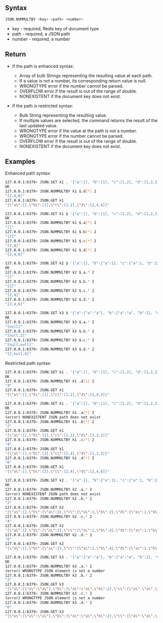 ## Syntax

```bash
JSON.NUMMULTBY <key> <path> <number>
```

* key - required, Redis key of document type
* path - required, a JSON path
* number - required, a number

## Return

* If the path is enhanced syntax:
  * Array of bulk Strings representing the resulting value at each path.
  * If a value is not a number, its corresponding return value is null.
  * WRONGTYPE error if the number cannot be parsed.
  * OVERFLOW error if the result is out of the range of double.
  * NONEXISTENT if the document key does not exist.

* If the path is restricted syntax:
    * Bulk String representing the resulting value.
    * If multiple values are selected, the command returns the result of the last updated value.  
    * WRONGTYPE error if the value at the path is not a number.
    * WRONGTYPE error if the number cannot be parsed.
    * OVERFLOW error if the result is out of the range of double.
    * NONEXISTENT if the document key does not exist.

## Examples

Enhanced path syntax:

```bash
127.0.0.1:6379> JSON.SET k1 . '{"a":[], "b":[1], "c":[1,2], "d":[1,2,3]}'
OK
127.0.0.1:6379> JSON.NUMMULTBY k1 $.d[*] 2
"[2,4,6]"
127.0.0.1:6379> JSON.GET k1
"{\"a\":[],\"b\":[1],\"c\":[1,2],\"d\":[2,4,6]}"

127.0.0.1:6379> JSON.SET k1 $ '{"a":[], "b":[1], "c":[1,2], "d":[1,2,3]}'
OK
127.0.0.1:6379> JSON.NUMMULTBY k1 $.a[*] 2
"[]"
127.0.0.1:6379> JSON.NUMMULTBY k1 $.b[*] 2
"[2]"
127.0.0.1:6379> JSON.NUMMULTBY k1 $.c[*] 2
"[2,4]"
127.0.0.1:6379> JSON.NUMMULTBY k1 $.d[*] 2
"[2,4,6]"

127.0.0.1:6379> JSON.SET k2 $ '{"a":{}, "b":{"a":1}, "c":{"a":1, "b":2}, "d":{"a":1, "b":2, "c":3}}'
OK
127.0.0.1:6379> JSON.NUMMULTBY k2 $.a.* 2
"[]"
127.0.0.1:6379> JSON.NUMMULTBY k2 $.b.* 2
"[2]"
127.0.0.1:6379> JSON.NUMMULTBY k2 $.c.* 2
"[2,4]"
127.0.0.1:6379> JSON.NUMMULTBY k2 $.d.* 2
"[2,4,6]"

127.0.0.1:6379> JSON.SET k3 $ '{"a":{"a":"a"}, "b":{"a":"a", "b":1}, "c":{"a":"a", "b":"b"}, "d":{"a":1, "b":"b", "c":3}}'
OK
127.0.0.1:6379> JSON.NUMMULTBY k3 $.a.* 2
"[null]"
127.0.0.1:6379> JSON.NUMMULTBY k3 $.b.* 2
"[null,2]"
127.0.0.1:6379> JSON.NUMMULTBY k3 $.c.* 2
"[null,null]"
127.0.0.1:6379> JSON.NUMMULTBY k3 $.d.* 2
"[2,null,6]"
```

Restricted path syntax:

```bash
127.0.0.1:6379> JSON.SET k1 . '{"a":[], "b":[1], "c":[1,2], "d":[1,2,3]}'
OK
127.0.0.1:6379> JSON.NUMMULTBY k1 .d[1] 2
"4"
127.0.0.1:6379> JSON.GET k1
"{\"a\":[],\"b\":[1],\"c\":[1,2],\"d\":[1,4,3]}"

127.0.0.1:6379> JSON.SET k1 . '{"a":[], "b":[1], "c":[1,2], "d":[1,2,3]}'
OK
127.0.0.1:6379> JSON.NUMMULTBY k1 .a[*] 2
(error) NONEXISTENT JSON path does not exist
127.0.0.1:6379> JSON.NUMMULTBY k1 .b[*] 2
"2"
127.0.0.1:6379> JSON.GET k1
"{\"a\":[],\"b\":[2],\"c\":[1,2],\"d\":[1,2,3]}"
127.0.0.1:6379> JSON.NUMMULTBY k1 .c[*] 2
"4"
127.0.0.1:6379> JSON.GET k1
"{\"a\":[],\"b\":[2],\"c\":[2,4],\"d\":[1,2,3]}"
127.0.0.1:6379> JSON.NUMMULTBY k1 .d[*] 2
"6"
127.0.0.1:6379> JSON.GET k1
"{\"a\":[],\"b\":[2],\"c\":[2,4],\"d\":[2,4,6]}"

127.0.0.1:6379> JSON.SET k2 . '{"a":{}, "b":{"a":1}, "c":{"a":1, "b":2}, "d":{"a":1, "b":2, "c":3}}'
OK
127.0.0.1:6379> JSON.NUMMULTBY k2 .a.* 2
(error) NONEXISTENT JSON path does not exist
127.0.0.1:6379> JSON.NUMMULTBY k2 .b.* 2
"2"
127.0.0.1:6379> JSON.GET k2
"{\"a\":{},\"b\":{\"a\":2},\"c\":{\"a\":1,\"b\":2},\"d\":{\"a\":1,\"b\":2,\"c\":3}}"
127.0.0.1:6379> JSON.NUMMULTBY k2 .c.* 2
"4"
127.0.0.1:6379> JSON.GET k2
"{\"a\":{},\"b\":{\"a\":2},\"c\":{\"a\":2,\"b\":4},\"d\":{\"a\":1,\"b\":2,\"c\":3}}"
127.0.0.1:6379> JSON.NUMMULTBY k2 .d.* 2
"6"
127.0.0.1:6379> JSON.GET k2
"{\"a\":{},\"b\":{\"a\":2},\"c\":{\"a\":2,\"b\":4},\"d\":{\"a\":2,\"b\":4,\"c\":6}}"

127.0.0.1:6379> JSON.SET k3 . '{"a":{"a":"a"}, "b":{"a":"a", "b":1}, "c":{"a":"a", "b":"b"}, "d":{"a":1, "b":"b", "c":3}}'
OK
127.0.0.1:6379> JSON.NUMMULTBY k3 .a.* 2
(error) WRONGTYPE JSON element is not a number
127.0.0.1:6379> JSON.NUMMULTBY k3 .b.* 2
"2"
127.0.0.1:6379> JSON.GET k3
"{\"a\":{\"a\":\"a\"},\"b\":{\"a\":\"a\",\"b\":2},\"c\":{\"a\":\"a\",\"b\":\"b\"},\"d\":{\"a\":1,\"b\":\"b\",\"c\":3}}"
127.0.0.1:6379> JSON.NUMMULTBY k3 .c.* 2
(error) WRONGTYPE JSON element is not a number
127.0.0.1:6379> JSON.NUMMULTBY k3 .d.* 2
"6"
127.0.0.1:6379> JSON.GET k3
"{\"a\":{\"a\":\"a\"},\"b\":{\"a\":\"a\",\"b\":2},\"c\":{\"a\":\"a\",\"b\":\"b\"},\"d\":{\"a\":2,\"b\":\"b\",\"c\":6}}"
```

